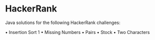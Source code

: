 # HackerRank

Java solutions for the following HackerRank challenges:

•	Insertion Sort 1 
•	Missing Numbers 
•	Pairs 
•	Stock 
•	Two Characters


